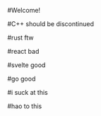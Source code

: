 #Welcome!


#C++ should be discontinued

#rust ftw

#react bad

#svelte good

#go good

#i suck at this

#hao to this
